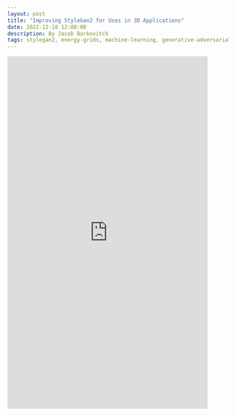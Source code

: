 ```yaml
---
layout: post
title: "Improving StyleGan2 for Uses in 3D Applications"
date: 2022-12-18 12:00:00
description: By Jacob Barkovitch
tags: stylegan2, energy-grids, machine-learning, generative-adversarial-networks
---
```


<iframe src="https://jakebarkovitch.com/assets/pdf/improved_stylegan.pdf" title="improving stylegan2" width="90%" height="800" frameBorder="0"></iframe>

